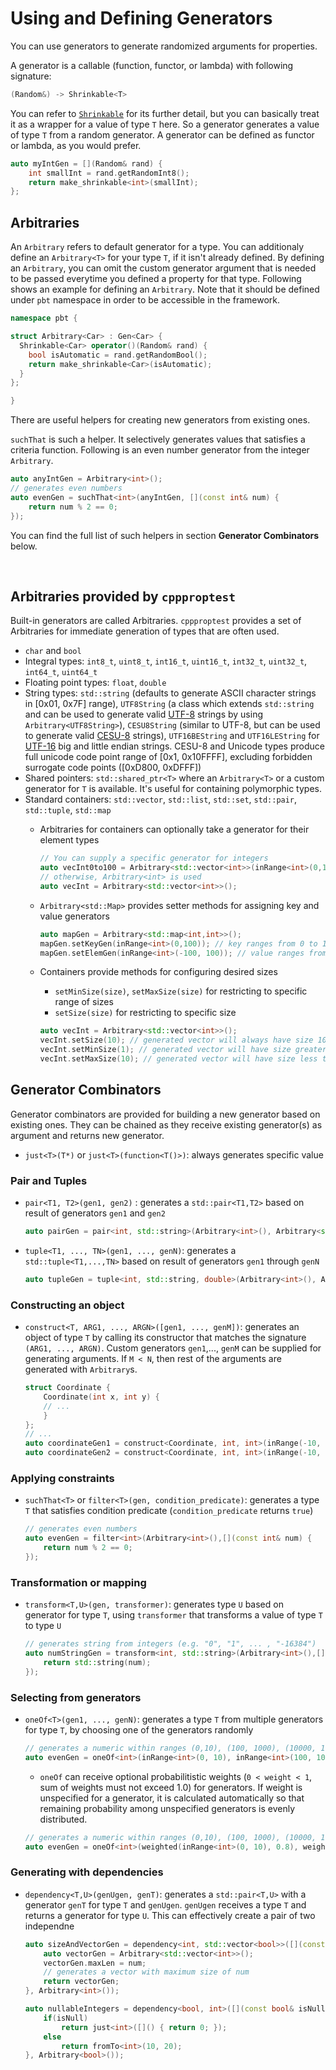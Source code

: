 # Using and Defining Generators 

You can use generators to generate randomized arguments for properties.

A generator is a callable (function, functor, or lambda) with following signature:

```cpp
(Random&) -> Shrinkable<T>
```

You can refer to [`Shrinkable`](doc/Shrinking.md) for its further detail, but you can basically treat it as a wrapper for a value of type `T` here. So a generator generates a value of type `T` from a random generator. A generator can be defined as functor or lambda, as you would prefer.  

```cpp
auto myIntGen = [](Random& rand) {
    int smallInt = rand.getRandomInt8();
    return make_shrinkable<int>(smallInt);
};
```

## Arbitraries

An `Arbitrary` refers to default generator for a type. You can additionaly define an `Arbitrary<T>` for your type `T`, if it isn't already defined. By defining an `Arbitrary`, you can omit the custom generator argument that is needed to be passed everytime you defined a property for that type. Following shows an example for defining an `Arbitrary`. Note that it should be defined under `pbt` namespace in order to be accessible in the framework.

```cpp
namespace pbt {

struct Arbitrary<Car> : Gen<Car> {
  Shrinkable<Car> operator()(Random& rand) {
    bool isAutomatic = rand.getRandomBool();
    return make_shrinkable<Car>(isAutomatic);
  }
};

}
```

There are useful helpers for creating new generators from existing ones. 

`suchThat` is such a helper. It selectively generates values that satisfies a criteria function. Following is an even number generator from the integer `Arbitrary`.

```cpp
auto anyIntGen = Arbitrary<int>();
// generates even numbers
auto evenGen = suchThat<int>(anyIntGen, [](const int& num) {
    return num % 2 == 0;
});
```

You can find the full list of such helpers in section **Generator Combinators** below.

&nbsp;

## Arbitraries provided by `cppproptest`

Built-in generators are called Arbitraries. `cppproptest` provides a set of Arbitraries for immediate generation of types that are often used.

* `char` and `bool`
* Integral types: `int8_t`, `uint8_t`, `int16_t`, `uint16_t`, `int32_t`, `uint32_t`, `int64_t`, `uint64_t`
* Floating point types: `float`, `double`
* String types: `std::string` (defaults to generate ASCII character strings in \[0x01, 0x7F\] range), `UTF8String` (a class which extends `std::string` and can be used to generate valid [UTF-8](https://en.wikipedia.org/wiki/UTF-8) strings by using `Arbitrary<UTF8String>`), `CESU8String` (similar to UTF-8, but can be used to generate valid [CESU-8](https://en.wikipedia.org/wiki/CESU-8) strings), `UTF16BEString` and `UTF16LEString` for [UTF-16](https://en.wikipedia.org/wiki/UTF-16) big and little endian strings. CESU-8 and Unicode types produce full unicode code point range of \[0x1, 0x10FFFF\], excluding forbidden surrogate code points (\[0xD800, 0xDFFF\])
* Shared pointers: `std::shared_ptr<T>` where an `Arbitrary<T>` or a custom generator for `T` is available. It's useful for containing polymorphic types.
* Standard containers: `std::vector`, `std::list`, `std::set`, `std::pair`, `std::tuple`, `std::map`
	* Arbitraries for containers can optionally take a generator for their element types
		```cpp
		// You can supply a specific generator for integers
		auto vecInt0to100 = Arbitrary<std::vector<int>>(inRange<int>(0,100));
		// otherwise, Arbitrary<int> is used
		auto vecInt = Arbitrary<std::vector<int>>();
		```

	* `Arbitrary<std::Map>` provides setter methods for assigning key and value generators

		```cpp
		auto mapGen = Arbitrary<std::map<int,int>>();
		mapGen.setKeyGen(inRange<int>(0,100)); // key ranges from 0 to 100
		mapGen.setElemGen(inRange<int>(-100, 100)); // value ranges from -100 to 100
		```

   	* Containers provide methods for configuring desired sizes
		* `setMinSize(size)`, `setMaxSize(size)` for restricting to specific range of sizes
		* `setSize(size)` for restricting to specific size

		```cpp
		auto vecInt = Arbitrary<std::vector<int>>();
		vecInt.setSize(10); // generated vector will always have size 10
		vecInt.setMinSize(1); // generated vector will have size greater than or equal to 1
		vecInt.setMaxSize(10); // generated vector will have size less than or equal to 10
		```

## Generator Combinators

Generator combinators are provided for building a new generator based on existing ones. They can be chained as they receive existing generator(s) as argument and returns new generator.

* `just<T>(T*)` or `just<T>(function<T()>)`: always generates specific value

### Pair and Tuples

* `pair<T1, T2>(gen1, gen2)` : generates a `std::pair<T1,T2>` based on result of generators `gen1` and `gen2`

	```cpp
	auto pairGen = pair<int, std::string>(Arbitrary<int>(), Arbitrary<std::string>());
	```

* `tuple<T1, ..., TN>(gen1, ..., genN)`: generates a `std::tuple<T1,...,TN>` based on result of generators `gen1` through `genN`

	```cpp
	auto tupleGen = tuple<int, std::string, double>(Arbitrary<int>(), Arbitrary<std::string>(), Arbitrary<double>());
	```

### Constructing an object

* `construct<T, ARG1, ..., ARGN>([gen1, ..., genM])`: generates an object of type `T` by calling its constructor that matches the signature `(ARG1, ..., ARGN)`. Custom generators `gen1`,..., `genM` can be supplied for generating arguments. If `M < N`, then rest of the arguments are generated with `Arbitrary`s.

	```cpp
	struct Coordinate {
	    Coordinate(int x, int y) {
		// ...
	    }
	};
	// ...
	auto coordinateGen1 = construct<Coordinate, int, int>(inRange(-10, 10), inRange(-20, 20));
	auto coordinateGen2 = construct<Coordinate, int, int>(inRange(-10, 10)); // y is generated with Arbitrary<int>
	```

### Applying constraints

* `suchThat<T>` or `filter<T>(gen, condition_predicate)`:  generates a type `T` that satisfies condition predicate (`condition_predicate` returns `true`)

	```cpp
	// generates even numbers
	auto evenGen = filter<int>(Arbitrary<int>(),[](const int& num) {
	    return num % 2 == 0;
	});
	```

### Transformation or mapping

* `transform<T,U>(gen, transformer)`: generates type `U` based on generator for type `T`, using `transformer` that transforms a value of type `T` to type `U`

	```cpp
	// generates string from integers (e.g. "0", "1", ... , "-16384")
	auto numStringGen = transform<int, std::string>(Arbitrary<int>(),[](const int& num) {
	    return std::string(num);
	});
	```

### Selecting from generators

* `oneOf<T>(gen1, ..., genN)`: generates a type `T` from multiple generators for type `T`, by choosing one of the generators randomly

	```cpp
	// generates a numeric within ranges (0,10), (100, 1000), (10000, 100000)
	auto evenGen = oneOf<int>(inRange<int>(0, 10), inRange<int>(100, 1000), inRange<int>(10000, 100000));
	```

	* `oneOf` can receive optional probabilitistic weights (`0 < weight < 1`, sum of weights must not exceed 1.0) for generators. If weight is unspecified for a generator, it is calculated automatically so that remaining probability among unspecified generators is evenly distributed.

	```cpp
	// generates a numeric within ranges (0,10), (100, 1000), (10000, 100000)
	auto evenGen = oneOf<int>(weighted(inRange<int>(0, 10), 0.8), weighted(inRange<int>(100, 1000), 0.15), inRange<int>(10000, 100000)/* weight automatically becomes 1.0 - (0.8 + 0.15) == 0.05 */);
	```

### Generating with dependencies

* `dependency<T,U>(genUgen, genT)`: generates a `std::pair<T,U>` with a generator `genT` for type `T` and `genUgen`. `genUgen` receives a type `T` and returns a generator for type `U`. This can effectively create a pair of two independne

	```cpp
	auto sizeAndVectorGen = dependency<int, std::vector<bool>>([](const int& num) {
	    auto vectorGen = Arbitrary<std::vector<int>>();
	    vectorGen.maxLen = num;
	    // generates a vector with maximum size of num
	    return vectorGen;
	}, Arbitrary<int>());

	auto nullableIntegers = dependency<bool, int>([](const bool& isNull) {
		if(isNull)
			return just<int>([]() { return 0; });
	    else
			return fromTo<int>(10, 20);
	}, Arbitrary<bool>());
	```

